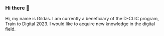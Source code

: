 ### Hi there 👋

Hi, my name is Gildas. I am currently a beneficiary of the D-CLIC program, Train to Digital 2023.
I would like to acquire new knowledge in the digital field.
